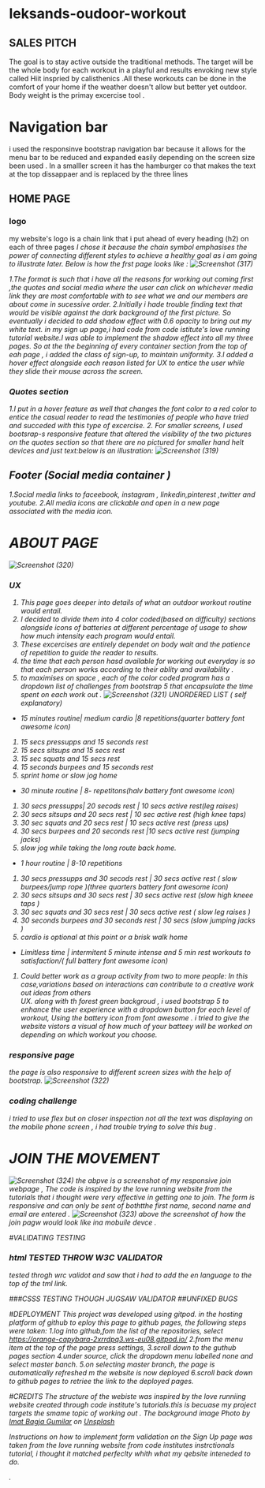 # leksands-oudoor-workout
## SALES PITCH
The goal is to stay active outside the traditional methods.
The target will be the whole body for each workout in a playful and results envoking new style called Hiit inspried by calisthenics .All these workouts can be done in the comfort of your home if the weather doesn't allow but better yet outdoor.
Body weight is the primay excercise tool .
# Navigation bar
i used the responsinve bootstrap navigation bar because it allows for the menu bar to be reduced and expanded easily depending on the screen size been used .
In  a smalller screen it has the hamburger co that makes the text at the top dissappaer and is replaced by the three lines 
## HOME PAGE
### logo
my website's logo is a chain link that i put ahead of every heading (h2) on each of three pages <i class="fas fa-link">
 I chose it because the chain symbol emphasises the power of connecting different styles to achieve a healthy goal as i am going to illustrate later.
 Below is how the frst page looks like :
 ![Screenshot (317)](https://user-images.githubusercontent.com/83753891/131582824-183c48eb-3d4d-4249-9f39-b69cf4160e6c.png)

1.The format is such that i have all the reasons for working out coming first  ,the quotes and social media where the user can click on whichever media link they are most comfortable with to see what we and our members are about come in sucessive order.
 2.Initially i hade trouble finding text that would be visible against the dark background of the first picture. So eventually i decided to add  shadow effect with 0.6 opacity to bring out my white text. in my sign up page,i  had code from code istitute's love running tutorial website.I  was able to implement the shadow effect into all my three pages.
 So at the the beginning of every container section from  the top of eah page , i added the class of sign-up, to maintain uniformity.
 3.I added a hover effect alongside each reason listed for UX to entice the user while they slide their mouse across the screen.
 ### Quotes section
1.I put in a hover feature as well that changes the font color to a red color to entice the casual reader to read the testimonies of people who have tried and succeded with this type of excercise.
 2. For smaller screens, I used bootsrap-s responsive feature that altered the  visibility  of the two pictures on the quotes section so that there are no pictured for smaller hand helt devices and just text:below is an illustration:
 ![Screenshot (319)](https://user-images.githubusercontent.com/83753891/131586031-82162eb0-8b85-44cb-9631-2b97b0e76862.png)
            
 ## Footer (Social media container )
 1.Social media links to
 faceebook, instagram , linkedin,pinterest ,twitter  and youtube.
 2.All media icons are clickable and open in a new page associated with the media icon.
 
# ABOUT  PAGE
 ![Screenshot (320)](https://user-images.githubusercontent.com/83753891/131587223-24080d72-e47d-427f-bb4b-0eaa490da2e8.png)
 ### UX
1. This page goes deeper into details of what an outdoor workout routine would entail.
 2. I decided to divide them into 4 color coded(based on difficulty) sections alongside  icons of batteries at different percentage of usage to show how much intensity each program would entail.
 3. These excercises are entirely dependet on body wait and the patience of repetition to  guide the reader to results.
 4. the time that each person hasd available for working out everyday is so that each person works according to their ablity and availability .
5. to maximises on space , each of the color coded program has a dropdown list of challenges from bootstrap 5  that encapsulate the time spent on each  work out .
 ![Screenshot (321)](https://user-images.githubusercontent.com/83753891/131587311-636a6077-8f34-4214-b39d-9dca115feb75.png)
UNORDERED LIST ( self explanatory)
 * 15 minutes routine| medium cardio |8 repetitions(quarter battery font awesome icon)
 1. 15 secs pressupps and 15 seconds rest 
 2. 15 secs sitsups and 15 secs rest 
 3. 15 sec squats and 15 secs rest 
 4. 15 seconds burpees and 15 seconds rest 
 5. sprint home or slow jog home
 * 30 minute routine | 8- repetitons(halv battery font awesome icon)
 1. 30 secs pressupps| 20 secods rest | 10 secs active rest(leg raises) 
 2. 30 secs sitsups and 20 secs rest | 10 sec active rest (high knee taps)
 3. 30 sec squats and 20 secs rest   | 10 secs active rest (press ups)
 4. 30 secs burpees and 20 seconds rest |10 secs active rest (jumping  jacks)
 5. slow jog  while taking the long route back home.
 * 1 hour routine | 8-10 repetitions
  1. 30 secs pressupps and 30 secods rest | 30 secs active rest ( slow burpees/jump rope )(three quarters battery font awesome icon)
 2. 30 secs sitsups and 30 secs rest | 30 secs  active rest (slow high kneee taps )
 3. 30 sec squats and 30 secs rest | 30 secs active rest ( slow leg raises )
 4. 30 seconds burpees and 30 seconds rest | 30 secs (slow jumping jacks )
 5. cardio is optional at this point or a brisk walk home 
 
 * Limitless time | intermitent 5 minute intense and 5 min rest workouts to satisfaction/( full battery font awesome icon)
 1. Could better work as a group activity from two  to more people: In this case,variations 
 based on interactions can contribute to a creative work out ideas from others  
 UX. along with th forest green backgroud , i used bootstrap 5 to enhance the user experience with a dropdown button for each level of workout, Using the battery icon from font awesome . i tried to give the website vistors a visual of how much of your batteey will be worked on depending on which workout you choose.
 
 ### responsive page
 the page is also responsive to different screen sizes with the help of bootstrap.
 ![Screenshot (322)](https://user-images.githubusercontent.com/83753891/131587809-4dbb5b7b-cb35-44a1-992b-f25c555a251d.png)
 ### coding challenge 
 i tried to use flex but on closer inspection not all the text was displaying on the mobile phone screen , i had trouble trying to solve this bug .
 
  # JOIN THE MOVEMENT
![Screenshot (324)](https://user-images.githubusercontent.com/83753891/131588066-2beef495-d94a-4d73-b272-9c06a0cdab89.png)
 the abpve is a screenshot of my responsive join webpage , The code is inspired by the love running website  from the tutorials that i thought were very effective  in getting one to join.
 The form is responsive and can only be sent of bothtthe first name, second name and email are entered .
![Screenshot (323)](https://user-images.githubusercontent.com/83753891/131588088-0a04345b-8981-46c4-80aa-652548f01dd0.png)
 above the screenshot of how the join pagw would look like ina mobuíle devce .


   #VALIDATING TESTING
   ### html TESTED THROW W3C VALIDATOR
   tested throgh wrc validot and saw that i had to add the en language to the top of the tml link.
   
   ###CSSS TESTING THOUGH JUGSAW VALIDATOR
   ##UNFIXED BUGS
   
   #DEPLOYMENT
   This project was developed using gitpod. in the hosting platform of github
   to eploy this page to github pages, the following steps were taken:
   1.log into github,fom the list of the repositories, select https://orange-capybara-2xrrdpq3.ws-eu08.gitpod.io/
   2.from the menu item at the top of the page press settings,
   3.scroll down to the guthub pages section
   4.under source, click the dropdown menu labelled none and select master banch.
   5.on selecting master branch, the page is automatically refreshed m the website is now deployed
   6.scroll back down to github pages to retriee the link to the deployed pages.
  

 
 #CREDITS
 The structure of the webiste was inspired by the love runniing website created through code institute's tutorials.this is becuase my project targets the smame topic of working out .
 The background image  Photo by <a href="https://unsplash.com/@imatbagjagumilar?utm_source=unsplash&utm_medium=referral&utm_content=creditCopyText">Imat Bagja Gumilar</a> on <a href="https://unsplash.com/s/photos/forest?utm_source=unsplash&utm_medium=referral&utm_content=creditCopyText">Unsplash</a>
  
Instructions on how to implement form validation on the Sign Up page was taken from the love running website from code institutes instrctionals tutorial, i thought it matched perfeclty whith what my qebsite inteneded to do.


.
